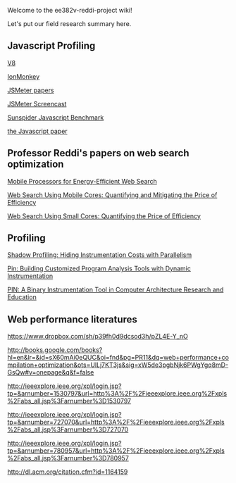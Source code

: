 Welcome to the ee382v-reddi-project wiki!

Let's put our field research summary here.


## Javascript Profiling ##

<a href="http://code.google.com/p/v8/"> V8 </a>

<a href="http://blog.mozilla.org/javascript/2012/09/12/ionmonkey-in-firefox-18/"> IonMonkey</a>

<a href="https://www.dropbox.com/sh/3dc9vzbykx8tsgf/Co7mmur_y3"> JSMeter papers </a>

<a href="http://www.ditii.com/2010/03/26/jsmeter-microsoft-research-project-measuring-javascript-web-applications-screencast/"> JSMeter Screencast </a>

<a href="http://www.webkit.org/perf/sunspider/sunspider.html"> Sunspider Javascript Benchmark </a>

<a href="https://docs.google.com/open?id=0B7k8gRZJ3pcARTZtdjBMbl9EWjg"> the Javascript paper </a>

## Professor Reddi's papers on web search optimization ##

<a href="http://users.ece.utexas.edu/~vjreddi/UT/Publications/Entries/2011/8/1_Mobile_Processors_for_Energy-Efficient_Web_Search%2C_In__i_IEEE_Transactions_on_Computer_Systems_(TOCS)__i_%2C_Vol._29%2C_No._4%2C_Article_9%2C_August_2011..html"> Mobile Processors for Energy-Efficient Web Search </a>

<a href="http://users.ece.utexas.edu/~vjreddi/UT/Publications/Entries/2010/6/1_Web_Search_Using_Mobile_Cores__Quantifying_and_Mitigating_the_Price_of_Efficiency%2C_In__i_Proceedings_of_the_37th_ACM_IEEE_International_Symposium_on_Computer_Architecture_(ISCA)__i_%2C_June_2010..html">Web Search Using Mobile Cores: Quantifying and Mitigating the Price of Efficiency</a>

<a href="http://users.ece.utexas.edu/~vjreddi/UT/Publications/Entries/2009/8/1_Web_Search_Using_Small_Cores__Quantifying_the_Price_of_Efficiency%2C_In__i_Microsoft_Research_Technical_Report_(MSR-TR)-2009-105__i_%2C_August_2009..html">Web Search Using Small Cores: Quantifying the Price of Efficiency</a>


## Profiling ##

<a href="http://users.ece.utexas.edu/~vjreddi/UT/Publications/Entries/2007/3/1_Shadow_Profiling__Hiding_Instrumentation_Costs_with_Parallelism%2C_In__i_Proceedings_of_the_5th_International_Conference_on_Code_Generation_and_Optimization_(CGO)__i_%2C_March_2007..html">Shadow Profiling: Hiding Instrumentation Costs with Parallelism</a>

<a href="http://users.ece.utexas.edu/~vjreddi/UT/Publications/Entries/2005/6/1_Pin__Building_Customized_Program_Analysis_Tools_with_Dynamic_Instrumentation%2C_In__i_Proceedings_of_Programming_Language_Design_and_Implementation_(PLDI)__i_%2C_June_2005..html">Pin: Building Customized Program Analysis Tools with Dynamic Instrumentation</a>

<a href="http://users.ece.utexas.edu/~vjreddi/UT/Publications/Entries/2004/6/1_PIN__A_Binary_Instrumentation_Tool_in_Computer_Architecture_Research_and_Education%2C_In__i_Proceedings_of_the_7th_International_Workshop_on_Computer_Architecture_Education_(WCAE)__i_%2C_June_2004..html">PIN: A Binary Instrumentation Tool in Computer Architecture Research and Education</a>

## Web performance literatures ##

https://www.dropbox.com/sh/p39fh0d9dcsod3h/pZL4E-Y_nO

http://books.google.com/books?hl=en&lr=&id=sX60mAi0eQUC&oi=fnd&pg=PR11&dq=web+performance+compilation+optimization&ots=UlLj7KT3js&sig=xW5de3pgbNjk6PWgYgq8mD-GsQw#v=onepage&q&f=false

http://ieeexplore.ieee.org/xpl/login.jsp?tp=&arnumber=1530797&url=http%3A%2F%2Fieeexplore.ieee.org%2Fxpls%2Fabs_all.jsp%3Farnumber%3D1530797


http://ieeexplore.ieee.org/xpl/login.jsp?tp=&arnumber=727070&url=http%3A%2F%2Fieeexplore.ieee.org%2Fxpls%2Fabs_all.jsp%3Farnumber%3D727070

http://ieeexplore.ieee.org/xpl/login.jsp?tp=&arnumber=780957&url=http%3A%2F%2Fieeexplore.ieee.org%2Fxpls%2Fabs_all.jsp%3Farnumber%3D780957

http://dl.acm.org/citation.cfm?id=1164159
